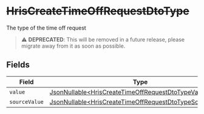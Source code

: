 # ~~HrisCreateTimeOffRequestDtoType~~

The type of the time off request

> :warning: **DEPRECATED**: This will be removed in a future release, please migrate away from it as soon as possible.


## Fields

| Field                                                                                                                              | Type                                                                                                                               | Required                                                                                                                           | Description                                                                                                                        |
| ---------------------------------------------------------------------------------------------------------------------------------- | ---------------------------------------------------------------------------------------------------------------------------------- | ---------------------------------------------------------------------------------------------------------------------------------- | ---------------------------------------------------------------------------------------------------------------------------------- |
| `value`                                                                                                                            | [JsonNullable\<HrisCreateTimeOffRequestDtoTypeValue>](../../models/components/HrisCreateTimeOffRequestDtoTypeValue.md)             | :heavy_minus_sign:                                                                                                                 | N/A                                                                                                                                |
| `sourceValue`                                                                                                                      | [JsonNullable\<HrisCreateTimeOffRequestDtoTypeSourceValue>](../../models/components/HrisCreateTimeOffRequestDtoTypeSourceValue.md) | :heavy_minus_sign:                                                                                                                 | N/A                                                                                                                                |